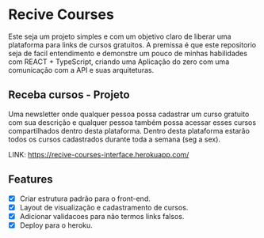 # Recive Courses

Este seja um projeto simples e com um objetivo claro de liberar uma plataforma para links de cursos gratuitos.
A premissa é que este repositorio seja de facil entendimento e demonstre um pouco de minhas habilidades com REACT + TypeScript, criando uma Aplicação do zero com uma comunicação com a API e suas arquiteturas.
## Receba cursos - Projeto

Uma newsletter onde qualquer pessoa possa cadastrar um curso gratuito com sua descrição e qualquer pessoa também possa acessar esses cursos compartilhados dentro desta plataforma.
Dentro desta plataforma estarão todos os cursos cadastrados durante toda a semana (seg a sex).

LINK: https://recive-courses-interface.herokuapp.com/

## Features
- [x] Criar estrutura padrão para o front-end.
- [x] Layout de visualização e cadastramento de cursos.
- [x] Adicionar validacoes para não termos links falsos.
- [x] Deploy para o heroku.